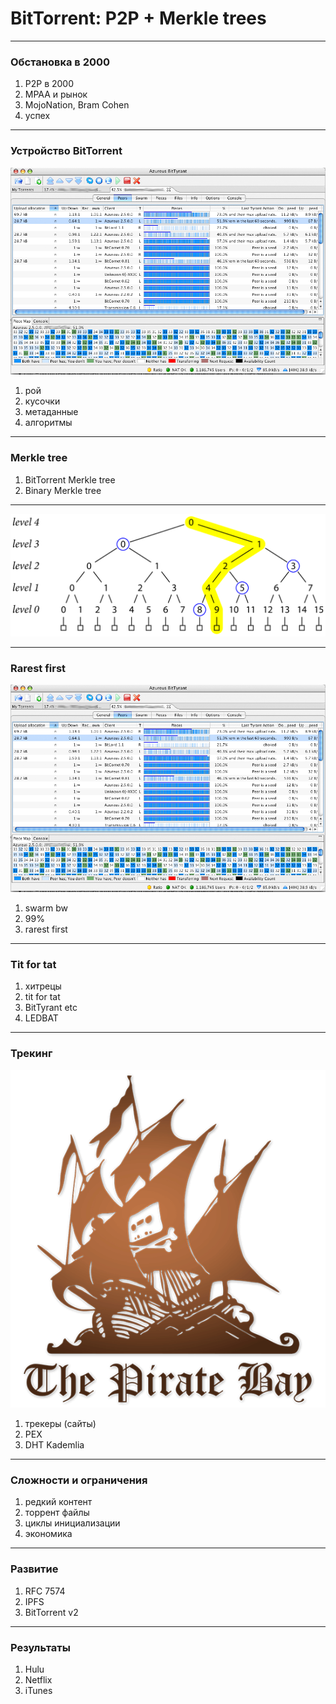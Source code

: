 #   BitTorrent: P2P + Merkle trees

----
### Обстановка в 2000

 1. P2P в 2000
 2. MPAA и рынок
 3. MojoNation, Bram Cohen
 4. успех

----
### Устройство BitTorrent
![bg right:70%](media/swarm_view.jpg)
 1. рой 
 2. кусочки
 3. метаданные
 4. алгоритмы

----
### Merkle tree

 1. BitTorrent Merkle tree
 2. Binary Merkle tree

----

![bg fit](media/binary.png)

----
### Rarest first

![bg right:70%](media/swarm_view.jpg)
 1. swarm bw
 2. 99%
 3. rarest first

----
### Tit for tat

 1. хитрецы
 2. tit for tat
 3. BitTyrant etc
 4. LEDBAT

----
### Трекинг

![bg right](media/The_Pirate_Bay.png)

 1. трекеры (сайты)
 2. PEX
 3. DHT Kademlia

----
### Сложности и ограничения

 1. редкий контент
 2. торрент файлы
 3. циклы инициализации
 4. экономика

----
### Развитие 

 1. RFC 7574
 2. IPFS
 3. BitTorrent v2

----
### Результаты

 1. Hulu
 2. Netflix
 3. iTunes

